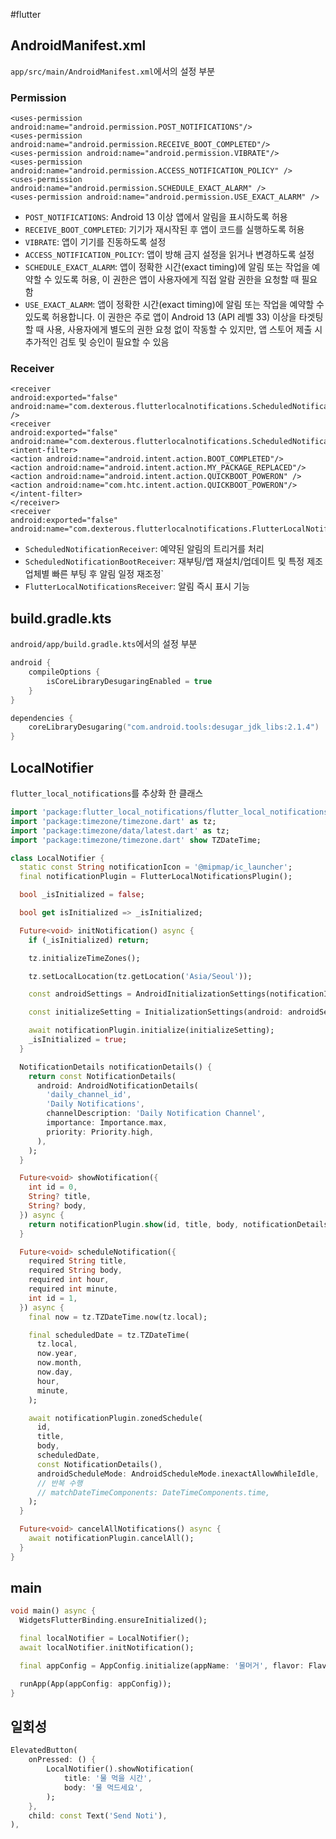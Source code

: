 #flutter 

## AndroidManifest.xml
`app/src/main/AndroidManifest.xml`에서의 설정 부분
### Permission

```
<uses-permission android:name="android.permission.POST_NOTIFICATIONS"/>
<uses-permission android:name="android.permission.RECEIVE_BOOT_COMPLETED"/>
<uses-permission android:name="android.permission.VIBRATE"/>
<uses-permission android:name="android.permission.ACCESS_NOTIFICATION_POLICY" />
<uses-permission android:name="android.permission.SCHEDULE_EXACT_ALARM" />
<uses-permission android:name="android.permission.USE_EXACT_ALARM" />
```
- `POST_NOTIFICATIONS`: Android 13 이상 앱에서 알림을 표시하도록 허용
- `RECEIVE_BOOT_COMPLETED`: 기기가 재시작된 후 앱이 코드를 실행하도록 허용
- `VIBRATE`: 앱이 기기를 진동하도록 설정
- `ACCESS_NOTIFICATION_POLICY`: 앱이 방해 금지 설정을 읽거나 변경하도록 설정
- `SCHEDULE_EXACT_ALARM`: 앱이 정확한 시간(exact timing)에 알림 또는 작업을 예약할 수 있도록 허용, 이 권한은 앱이 사용자에게 직접 알람 권한을 요청할 때 필요함
- `USE_EXACT_ALARM`: 앱이 정확한 시간(exact timing)에 알림 또는 작업을 예약할 수 있도록 허용합니다. 이 권한은 주로 앱이 Android 13 (API 레벨 33) 이상을 타겟팅할 때 사용, 사용자에게 별도의 권한 요청 없이 작동할 수 있지만, 앱 스토어 제출 시 추가적인 검토 및 승인이 필요할 수 있음

### Receiver

```
<receiver  
android:exported="false"  
android:name="com.dexterous.flutterlocalnotifications.ScheduledNotificationReceiver" />
<receiver  
android:exported="false"  
android:name="com.dexterous.flutterlocalnotifications.ScheduledNotificationBootReceiver">  
<intent-filter>  
<action android:name="android.intent.action.BOOT_COMPLETED"/>  
<action android:name="android.intent.action.MY_PACKAGE_REPLACED"/>  
<action android:name="android.intent.action.QUICKBOOT_POWERON" />  
<action android:name="com.htc.intent.action.QUICKBOOT_POWERON"/>  
</intent-filter>  
</receiver>
<receiver  
android:exported="false"  
android:name="com.dexterous.flutterlocalnotifications.FlutterLocalNotificationsReceiver"/>
```
- `ScheduledNotificationReceiver`: 예약된 알림의 트리거를 처리
- `ScheduledNotificationBootReceiver`: 재부팅/앱 재설치/업데이트 및 특정 제조업체별 빠른 부팅 후 알림 일정 재조정`
- `FlutterLocalNotificationsReceiver`: 알림 즉시 표시 기능


## build.gradle.kts
`android/app/build.gradle.kts`에서의 설정 부분

```kotlin
android {
    compileOptions {
        isCoreLibraryDesugaringEnabled = true
    }
}

dependencies {
    coreLibraryDesugaring("com.android.tools:desugar_jdk_libs:2.1.4")
}
```

## LocalNotifier

`flutter_local_notifications`를 추상화 한 클래스

```dart
import 'package:flutter_local_notifications/flutter_local_notifications.dart';
import 'package:timezone/timezone.dart' as tz;
import 'package:timezone/data/latest.dart' as tz;
import 'package:timezone/timezone.dart' show TZDateTime;

class LocalNotifier {
  static const String notificationIcon = '@mipmap/ic_launcher';
  final notificationPlugin = FlutterLocalNotificationsPlugin();

  bool _isInitialized = false;

  bool get isInitialized => _isInitialized;

  Future<void> initNotification() async {
    if (_isInitialized) return;

    tz.initializeTimeZones();

    tz.setLocalLocation(tz.getLocation('Asia/Seoul'));

    const androidSettings = AndroidInitializationSettings(notificationIcon);

    const initializeSetting = InitializationSettings(android: androidSettings);

    await notificationPlugin.initialize(initializeSetting);
    _isInitialized = true;
  }

  NotificationDetails notificationDetails() {
    return const NotificationDetails(
      android: AndroidNotificationDetails(
        'daily_channel_id',
        'Daily Notifications',
        channelDescription: 'Daily Notification Channel',
        importance: Importance.max,
        priority: Priority.high,
      ),
    );
  }

  Future<void> showNotification({
    int id = 0,
    String? title,
    String? body,
  }) async {
    return notificationPlugin.show(id, title, body, notificationDetails());
  }

  Future<void> scheduleNotification({
    required String title,
    required String body,
    required int hour,
    required int minute,
    int id = 1,
  }) async {
    final now = tz.TZDateTime.now(tz.local);

    final scheduledDate = tz.TZDateTime(
      tz.local,
      now.year,
      now.month,
      now.day,
      hour,
      minute,
    );

    await notificationPlugin.zonedSchedule(
      id,
      title,
      body,
      scheduledDate,
      const NotificationDetails(),
      androidScheduleMode: AndroidScheduleMode.inexactAllowWhileIdle,
      // 반복 수행
      // matchDateTimeComponents: DateTimeComponents.time,
    );
  }

  Future<void> cancelAllNotifications() async {
    await notificationPlugin.cancelAll();
  }
}

```

## main

```dart
void main() async {
  WidgetsFlutterBinding.ensureInitialized();

  final localNotifier = LocalNotifier();
  await localNotifier.initNotification();

  final appConfig = AppConfig.initialize(appName: '물머거', flavor: Flavor.dev);

  runApp(App(appConfig: appConfig));
}

```

## 일회성
```dart
ElevatedButton(
	onPressed: () {
		LocalNotifier().showNotification(
			title: '물 먹을 시간',
			body: '물 먹드세요',
		);
	},
	child: const Text('Send Noti'),
),
```